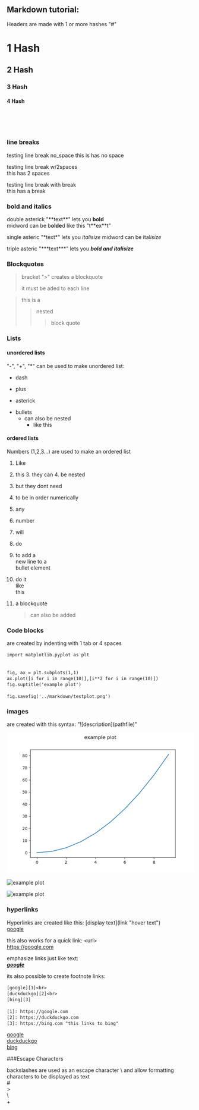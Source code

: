 

## Markdown tutorial:

Headers are made with 1 or more hashes "#"<br>
# 1 Hash
## 2 Hash
### 3 Hash
#### 4 Hash 
<br><br><br>

### line breaks
testing line break no_space
this is has no space

testing line break w/2spaces  
this has 2 spaces 

testing line break with break <br>
this has a break 

### bold and italics
double asterick "\*\*text\*\*" lets you **bold**<br>
midword can be b**olde**d like this "t\*\*ex\*\*t" 

single asteric "\*text\*" lets you *italisize*
midword can be ital*isize*

triple asteric "\*\*\*text\*\*\*" lets you ***bold and italisize***

### Blockquotes
> bracket "\>" creates a blockquote
>
> it must be aded to each line

> this is a
>> nested <br>
>>>block quote

### Lists 

#### unordered lists
"\-", "+", "*" can be used to make unordered list:<br>
- dash
+ plus 
* asterick
- bullets 
    - can also be nested
        - like this 

#### ordered lists
Numbers (1,2,3...) are used to make an ordered list 
1. Like
2. this
    3. they can
        4. be nested
3. but they dont need
4. to be in order numerically
1. any 
1. number 
1. will
1. do


1. to add a<br>
    new line to a<br>
    bullet element
2. do it<br>
    like<br>
    this

3. a blockquote
    > can also be added


### Code blocks
are created by indenting with 1 tab or 4 spaces

    import matplotlib.pyplot as plt


    fig, ax = plt.subplots(1,1)
    ax.plot([i for i in range(10)],[i**2 for i in range(10)])
    fig.suptitle('example plot')

    fig.savefig('../markdown/testplot.png')


### images

are created with this syntax: "\!\[description](pathfile)"

![example plot](testplot.png?raw=true)

![example plot](https://drive.google.com/file/d/1fjrSUwM4D04bYxAB7iuCtgSs62DrZXw3/view?usp=sharing "example")

<img class="right" src="https://drive.google.com/file/d/1fjrSUwM4D04bYxAB7iuCtgSs62DrZXw3/view?usp=sharing" alt="example plot">


### hyperlinks

Hyperlinks are created like this: \[display text](link "hover text")<br>
[google](https://google.com "This links to google")

this also works for a quick link: \<url><br>
<https://google.com>

emphasize links just like text:<br>
***[google](https://google.com)***


its also possible to create footnote links:<br>

    [google][1]<br>
    [duckduckgo][2]<br>
    [bing][3]
    
    [1]: https://google.com
    [2]: https://duckduckgo.com
    [3]: https://bing.com "this links to bing"

[google][1]<br>
[duckduckgo][2]<br>
[bing][3]

[1]: https://google.com
[2]: https://duckduckgo.com
[3]: https://bing.com "this links to bing"


###Escape Characters

backslashes are used as an escape character \\ 
and allow formatting characters to be displayed as text<br>
\#<br>
\><br>
\\<br>
\+<br>


